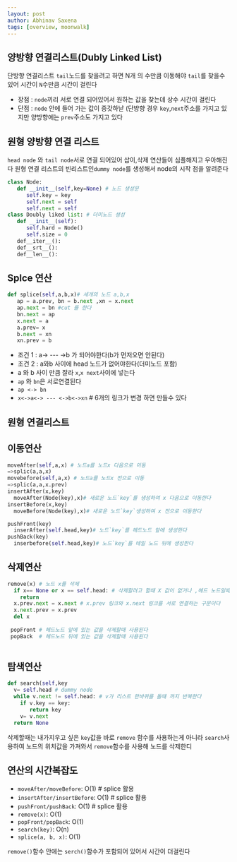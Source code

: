 ```yaml
---
layout: post
author: Abhinav Saxena
tags: [overview, moonwalk]
---
```


## 양방향 연결리스트(Dubly Linked List)
단방향 연결리스트 `tail`노드를 찾을려고 하면 N개 의 수만큼 이동해야 `tail`를 찾을수 있어 시간이 `N`수만큼 
시간이 걸린다 
- 장점 : `node`끼리 서로 연결 되어있어서 원하는 값을 찾는데 상수 시간이 걸린다
- 단점 : `node` 안에 들어 가는 값이 증갓하낟 (단뱡향 경우 `key`,`next`주소를 가지고 있지만 양방향에는 `prev`주소도 
가지고 있다

## 원형 양방향 연결 리스트 
`head node` 와 `tail node`서로 연결 되어있어 삽이,삭제 연산들이 심플해지고 우아해진다 
원형 연결 리스트의 빈리스트인`dummy node`를 생성해서 node의 시작 점을 알려준다 


```py
class Node:
   def __init__(self,key=None) # 노드 생성문 
      self.key = key
      self.next = self
      self.next = self
class Doubly liked list: # 더미노드 생성 
   def __init__(self):
      self.hard = Node()
      self.size = 0
   def__iter__():
   def__srt__():
   def__len__():
 ```
 
 ## Splce 연산
 ```py
 def splice(self,a,b,x)# 세개의 노드 a,b,x
    ap = a.prev, bn = b.next ,xn = x.next
    ap.next = bn #cut 를 한다
    bn.next = ap 
    x.next = a
    a.prev= x
    b.next = xn
    xn.prev = b
```
- 조건 1 : a-> --- ->b 가 되어야한다(b가 먼저오면 안된다)
- 조건 2 : a와b 사이에 head 노드가 없어야한다(더미노드 포함)
- a 와 b 사이 만큼 잘라 `x`,`x next`사이에 넣는다
- `ap` 와 `bn`은 서로연결된다
- `ap <-> bn`
- `x<->a<-> --- <->b<->xn` # 6개의 링크가 변경 하면 만들수 있다
    
    
## 원형 연결리스트 

## 이동연산
```py
moveAfter(self,a,x) # 노드a를 노드x 다음으로 이동
=>splic(a,a,x)
movebefore(self,a,x) # 노드a를 노드x 전으로 이동
=>splic(a,a,x.prev)
insertAfter(x,key)
  moveAfter(Node(key),x)# 새로운 노드`key`를 생성하여 x 다음으로 이동한다
insertBefore(x,key)
  moveBefore(Node(key),x)# 새로운 노드`key`생성하여 x 전으로 이동한다

pushFront(key)
  inserAfter(self.head,key)# 노드`key`를 헤드노드 앞에 생성한다
pushBack(key)
  inserbefore(self.head,key)# 노드`key`를 테일 노드 뒤에 생성한다
```
## 삭제연산
```py
remove(x) # 노드 x를 삭제
  if x== None or x == self.head: # 삭제할려고 할때 X 값이 없거나 ,헤드 노드일때에는 return 한다
    return
  x.prev.next = x.next # x.prev 링크와 x.next 링크를 서로 연결하는 구문이다
  x.next.prev = x.prev
  del x
  
 popFront # 헤드노드 앞에 있는 값을 삭제할때 사용된다
 popBack  # 헤드노드 뒤에 있는 값을 삭제할때 사용된다
  
```
## 탐색연산 
```py
def search(self,key
  v= self.head # dummy node
  while v.next != self.head: # v가 리스트 한바퀴를 돌떄 까지 반복한다
    if v.key == key:
       return key
    v= v.next
  return None
```
삭제할때는 내가지우고 싶은 `key`값을 바로 `remove` 함수를 사용하는게 아니라
`search`사용하여 노드의 위치값을 가져와서 `remove`함수를 사용해 노드를 삭제한디

## 연산의 시간복잡도
- `moveAfter/moveBefore`: O(1) # splice 활용
- `insertAfter/insertBefore`: O(1) # splice 활용
- `pushFront/pushBack`: O(1) # splice 활용
- `remove(x)`: O(1)
- `popFront/popBack`: O(1)
- `search(key)`: O(n)
- `splice(a, b, x)`: O(1)

`remove()`함수 안에는 `serch()`함수가 포함되어 있어서 시간이 더걸린다



  
  
